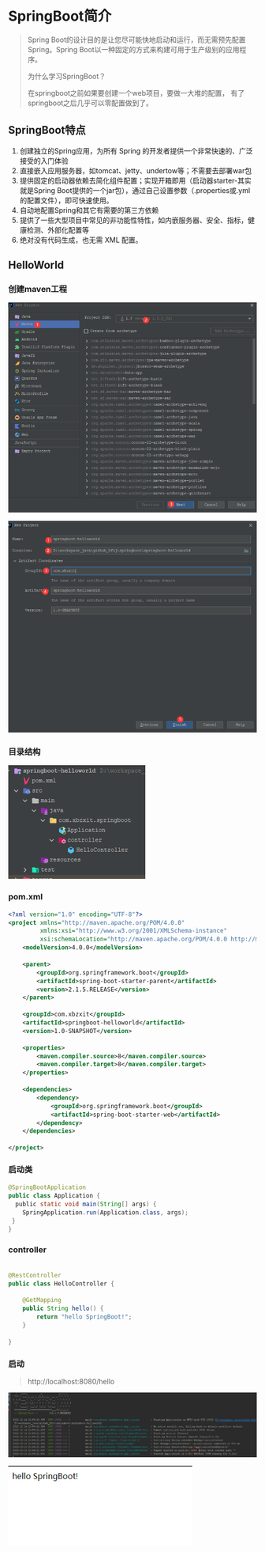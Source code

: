 # SpringBoot简介

> Spring Boot的设计目的是让您尽可能快地启动和运行，而无需预先配置Spring。Spring Boot以一种固定的方式来构建可用于生产级别的应用程序。
>
> 为什么学习SpringBoot？
>
> 在springboot之前如果要创建一个web项目，要做一大堆的配置， 有了springboot之后几乎可以零配置做到了。


## SpringBoot特点

1. 创建独立的Spring应用，为所有 Spring 的开发者提供一个非常快速的、广泛接受的入门体验
2. 直接嵌入应用服务器，如tomcat、jetty、undertow等；不需要去部署war包
3. 提供固定的启动器依赖去简化组件配置；实现开箱即用（启动器starter-其实就是Spring Boot提供的一个jar包），通过自己设置参数（.properties或.yml的配置文件），即可快速使用。
4. 自动地配置Spring和其它有需要的第三方依赖
5. 提供了一些大型项目中常见的非功能性特性，如内嵌服务器、安全、指标，健康检测、外部化配置等
6. 绝对没有代码生成，也无需 XML 配置。


## HelloWorld

### 创建maven工程

![image.png](./assets/1671025731322-image.png)


![image.png](./assets/1671025792176-image.png)



### 目录结构

![image.png](./assets/1671026282317-image.png)


### pom.xml

```xml
<?xml version="1.0" encoding="UTF-8"?>
<project xmlns="http://maven.apache.org/POM/4.0.0"
         xmlns:xsi="http://www.w3.org/2001/XMLSchema-instance"
         xsi:schemaLocation="http://maven.apache.org/POM/4.0.0 http://maven.apache.org/xsd/maven-4.0.0.xsd">
    <modelVersion>4.0.0</modelVersion>

    <parent>
        <groupId>org.springframework.boot</groupId>
        <artifactId>spring-boot-starter-parent</artifactId>
        <version>2.1.5.RELEASE</version>
    </parent>

    <groupId>com.xbzxit</groupId>
    <artifactId>springboot-helloworld</artifactId>
    <version>1.0-SNAPSHOT</version>

    <properties>
        <maven.compiler.source>8</maven.compiler.source>
        <maven.compiler.target>8</maven.compiler.target>
    </properties>

    <dependencies>
        <dependency>
            <groupId>org.springframework.boot</groupId>
            <artifactId>spring-boot-starter-web</artifactId>
        </dependency>
    </dependencies>

</project>
```

### 启动类

```java
@SpringBootApplication
public class Application {
  public static void main(String[] args) {
    SpringApplication.run(Application.class, args);
 }
}
```


### controller

```java

@RestController
public class HelloController {

    @GetMapping
    public String hello() {
        return "hello SpringBoot!";
    }

}
```


### 启动

> http://localhost:8080/hello



![image.png](./assets/1671026392577-image.png)


![image.png](./assets/1671026419122-image.png)
